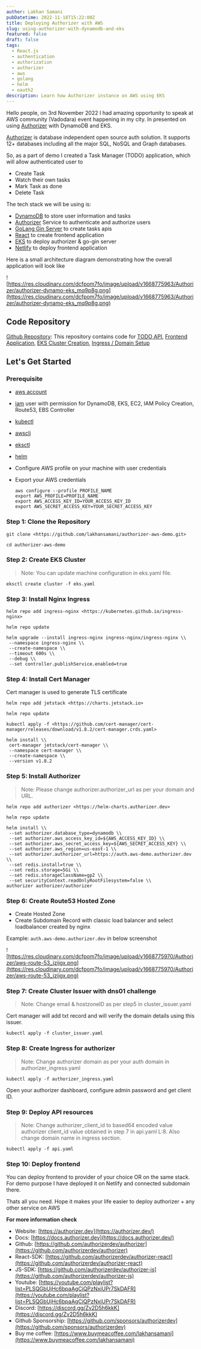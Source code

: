 ```yaml
---
author: Lakhan Samani
pubDatetime: 2022-11-18T15:22:00Z
title: Deploying Authorizer with AWS
slug: using-authorizer-with-dynamodb-and-eks
featured: false
draft: false
tags:
  - React.js
  - authentication
  - authorization
  - authorizer
  - aws
  - golang
  - helm
  - oauth2
description: Learn how Authorizer instance on AWS using EKS
---
```


Hello people, on 3rd November 2022 I had amazing opportunity to speak at AWS community (Vadodara) event happening in my city. In presented on using [Authorizer](https://authorizer.dev/) with DynamoDB and EKS.

[Authorizer](https://authorizer.dev) is database independent open source auth solution. It supports 12+ databases including all the major SQL, NoSQL and Graph databases.

So, as a part of demo I created a Task Manager (TODO) application, which will allow authenticated user to

- Create Task
- Watch their own tasks
- Mark Task as done
- Delete Task

The tech stack we will be using is:

- [DynamoDB](https://aws.amazon.com/dynamodb/) to store user information and tasks
- [Authorizer](https://authorizer.dev/) Service to authenticate and authorize users
- [GoLang Gin Server](https://github.com/gin-gonic/gin) to create tasks apis
- [React](https://reactjs.org/) to create frontend application
- [EKS](https://aws.amazon.com/eks/) to deploy authorizer & go-gin server
- [Netlify](https://www.netlify.com/) to deploy frontend application

Here is a small architecture diagram demonstrating how the overall application will look like

![https://res.cloudinary.com/dcfpom7fo/image/upload/v1668775963/Authorizer/authorizer-dynamo-eks_mq9p8g.png](https://res.cloudinary.com/dcfpom7fo/image/upload/v1668775963/Authorizer/authorizer-dynamo-eks_mq9p8g.png)

## Code Repository

[Github Repository](https://github.com/lakhansamani/authorizer-aws-demo): This repository contains code for [TODO API](https://github.com/lakhansamani/authorizer-aws-demo/tree/main/apis), [Frontend Application](https://github.com/lakhansamani/authorizer-aws-demo/tree/main/todo-app), [EKS Cluster Creation](https://github.com/lakhansamani/authorizer-aws-demo/blob/main/eks.yaml), [Ingress / Domain Setup](https://github.com/lakhansamani/authorizer-aws-demo/blob/main/authorizer_ingress.yaml)

## Let's Get Started

### Prerequisite

- [aws account](https://aws.amazon.com/)
- [iam](https://aws.amazon.com/iam/) user with permission for DynamoDB, EKS, EC2, IAM Policy Creation, Route53, EBS Controller
- [kubectl](https://kubernetes.io/docs/tasks/tools/)
- [awscli](https://aws.amazon.com/cli/)
- [eksctl](https://eksctl.io/)
- [helm](https://helm.sh/)
- Configure AWS profile on your machine with user credentials
- Export your AWS credentials

  ```
  aws configure --profile PROFILE_NAME
  export AWS_PROFILE=PROFILE_NAME
  export AWS_ACCESS_KEY_ID=YOUR_ACCESS_KEY_ID
  export AWS_SECRET_ACCESS_KEY=YOUR_SECRET_ACCESS_KEY

  ```

### Step 1: Clone the Repository

```
git clone <https://github.com/lakhansamani/authorizer-aws-demo.git>

cd authorizer-aws-demo

```

### Step 2: Create EKS Cluster

> Note: You can update machine configuration in eks.yaml file.

```
eksctl create cluster -f eks.yaml

```

### Step 3: Install Nginx Ingress

```
helm repo add ingress-nginx <https://kubernetes.github.io/ingress-nginx>

helm repo update

helm upgrade --install ingress-nginx ingress-nginx/ingress-nginx \\
 --namespace ingress-nginx \\
 --create-namespace \\
 --timeout 600s \\
 --debug \\
 --set controller.publishService.enabled=true

```

### Step 4: Install Cert Manager

Cert manager is used to generate TLS certificate

```
helm repo add jetstack <https://charts.jetstack.io>

helm repo update

kubectl apply -f <https://github.com/cert-manager/cert-manager/releases/download/v1.8.2/cert-manager.crds.yaml>

helm install \\
 cert-manager jetstack/cert-manager \\
 --namespace cert-manager \\
 --create-namespace \\
 --version v1.8.2

```

### Step 5: Install Authorizer

> Note: Please change authorizer.authorizer_url as per your domain and URL.

```
helm repo add authorizer <https://helm-charts.authorizer.dev>

helm repo update

helm install \\
 --set authorizer.database_type=dynamodb \\
 --set authorizer.aws_access_key_id=${AWS_ACCESS_KEY_ID} \\
 --set authorizer.aws_secret_access_key=${AWS_SECRET_ACCESS_KEY} \\
 --set authorizer.aws_region=us-east-1 \\
 --set authorizer.authorizer_url=https://auth.aws-demo.authorizer.dev \\
 --set redis.install=true \\
 --set redis.storage=5Gi \\
 --set redis.storageClassName=gp2 \\
 --set securityContext.readOnlyRootFilesystem=false \\
authorizer authorizer/authorizer

```

### Step 6: Create Route53 Hosted Zone

- Create Hosted Zone
- Create Subdomain Record with classic load balancer and select loadbalancer created by nginx

Example: `auth.aws-demo.authorizer.dev` in below screenshot

![https://res.cloudinary.com/dcfpom7fo/image/upload/v1668775970/Authorizer/aws-route-53_jzijgx.png](https://res.cloudinary.com/dcfpom7fo/image/upload/v1668775970/Authorizer/aws-route-53_jzijgx.png)

### Step 7: Create Cluster Issuer with dns01 challenge

> Note: Change email & hostzoneID as per step5 in cluster_issuer.yaml

Cert manager will add txt record and will verify the domain details using this issuer.

```
kubectl apply -f cluster_issuer.yaml

```

### Step 8: Create Ingress for authorizer

> Note: Change authorizer domain as per your auth domain in authorizer_ingress.yaml

```
kubectl apply -f authorizer_ingress.yaml

```

Open your authorizer dashboard, configure admin password and get client ID.

### Step 9: Deploy API resources

> Note: Change authorizer_client_id to based64 encoded value authorizer client_id value obtained in step 7 in api.yaml L:8. Also change domain name in ingress section.

```
kubectl apply -f api.yaml

```

### Step 10: Deploy frontend

You can deploy frontend to provider of your choice OR on the same stack. For demo purpose I have deployed it on Netlify and connected subdomain there.

Thats all you need. Hope it makes your life easier to deploy authorizer + any other service on AWS

**For more information check**

- Website: [https://authorizer.dev](https://authorizer.dev/)
- Docs: [https://docs.authorizer.dev](https://docs.authorizer.dev/)
- Github: [https://github.com/authorizerdev/authorizer](https://github.com/authorizerdev/authorizer)
- React-SDK: [https://github.com/authorizerdev/authorizer-react](https://github.com/authorizerdev/authorizer-react)
- JS-SDK: [https://github.com/authorizerdev/authorizer-js](https://github.com/authorizerdev/authorizer-js)
- Youtube: [https://youtube.com/playlist?list=PLSQGbUjHc6bpaAgCiQPzNxiUPr7SkDAFR](https://youtube.com/playlist?list=PLSQGbUjHc6bpaAgCiQPzNxiUPr7SkDAFR)
- Discord: [https://discord.gg/Zv2D5h6kkK](https://discord.gg/Zv2D5h6kkK)
- Github Sponsorship: [https://github.com/sponsors/authorizerdev](https://github.com/sponsors/authorizerdev)
- Buy me coffee: [https://www.buymeacoffee.com/lakhansamani](https://www.buymeacoffee.com/lakhansamani)

